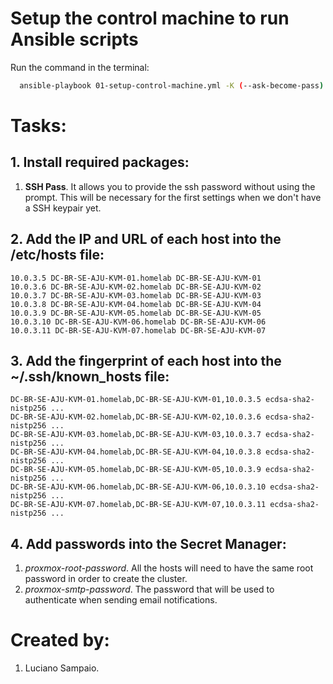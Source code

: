 # Setup the control machine to run Ansible scripts

Run the command in the terminal:
```bash
  ansible-playbook 01-setup-control-machine.yml -K (--ask-become-pass)
```

# Tasks:

## 1. Install required packages:
  1. **SSH Pass**. It allows you to provide the ssh password without using the prompt. This will be necessary for the first settings when we don't have a SSH keypair yet.

## 2. Add the IP and URL of each host into the /etc/hosts file:
    10.0.3.5 DC-BR-SE-AJU-KVM-01.homelab DC-BR-SE-AJU-KVM-01
    10.0.3.6 DC-BR-SE-AJU-KVM-02.homelab DC-BR-SE-AJU-KVM-02
    10.0.3.7 DC-BR-SE-AJU-KVM-03.homelab DC-BR-SE-AJU-KVM-03
    10.0.3.8 DC-BR-SE-AJU-KVM-04.homelab DC-BR-SE-AJU-KVM-04
    10.0.3.9 DC-BR-SE-AJU-KVM-05.homelab DC-BR-SE-AJU-KVM-05
    10.0.3.10 DC-BR-SE-AJU-KVM-06.homelab DC-BR-SE-AJU-KVM-06
    10.0.3.11 DC-BR-SE-AJU-KVM-07.homelab DC-BR-SE-AJU-KVM-07

## 3. Add the fingerprint of each host into the ~/.ssh/known_hosts file:
    DC-BR-SE-AJU-KVM-01.homelab,DC-BR-SE-AJU-KVM-01,10.0.3.5 ecdsa-sha2-nistp256 ...
    DC-BR-SE-AJU-KVM-02.homelab,DC-BR-SE-AJU-KVM-02,10.0.3.6 ecdsa-sha2-nistp256 ...
    DC-BR-SE-AJU-KVM-03.homelab,DC-BR-SE-AJU-KVM-03,10.0.3.7 ecdsa-sha2-nistp256 ...
    DC-BR-SE-AJU-KVM-04.homelab,DC-BR-SE-AJU-KVM-04,10.0.3.8 ecdsa-sha2-nistp256 ...
    DC-BR-SE-AJU-KVM-05.homelab,DC-BR-SE-AJU-KVM-05,10.0.3.9 ecdsa-sha2-nistp256 ...
    DC-BR-SE-AJU-KVM-06.homelab,DC-BR-SE-AJU-KVM-06,10.0.3.10 ecdsa-sha2-nistp256 ...
    DC-BR-SE-AJU-KVM-07.homelab,DC-BR-SE-AJU-KVM-07,10.0.3.11 ecdsa-sha2-nistp256 ...

## 4. Add passwords into the Secret Manager:
  1. *proxmox-root-password*. All the hosts will need to have the same root password in order to create the cluster.
  1. *proxmox-smtp-password*. The password that will be used to authenticate when sending email notifications.

# Created by: 

1. Luciano Sampaio.